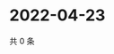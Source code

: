 # 2022-04-23

共 0 条

<!-- BEGIN WEIBO -->
<!-- 最后更新时间 Sat Apr 23 2022 16:01:13 GMT+0800 (China Standard Time) -->

<!-- END WEIBO -->
